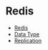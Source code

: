 # Redis

* [Redis](Redis/Redis.md) 
* [Data Type](Data-Type/Data-Type.md) 
* [Replication](Replication/Replication.md) 

